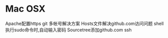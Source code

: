 # Mac OSX
<script setup>
// const base = '/Blog-Doc';
const base = process.env.VITE_BASE_URL;
</script>


<div class="grid-container">
  <a class="grid-item" :href="`${base}/src/Mac OSX/Apache配置https`">Apache配置https</a>
  <a class="grid-item" :href="`${base}/src/Mac OSX/git 多帐号解决方案`">git 多帐号解决方案</a>
  <a class="grid-item" :href="`${base}/src/Mac OSX/Hosts文件解决github.com访问问题`">Hosts文件解决github.com访问问题</a>
  <a class="grid-item" :href="`${base}/src/Mac OSX/shell执行sudo命令时,自动输入密码`">shell执行sudo命令时,自动输入密码</a>
  <a class="grid-item" :href="`${base}/src/Mac OSX/Sourcetree添加github.com ssh`">Sourcetree添加github.com ssh</a>
</div>

